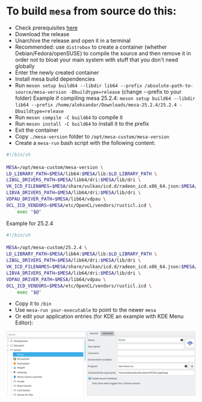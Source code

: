 # To build `mesa` from source do this:
* Check prerequisites [here](https://docs.mesa3d.org/install.html)
* Download the release
* Unarchive the release and open it in a terminal
* Recommended: use `distrobox` to create a container (whether Debian/Fedora/openSUSE) to compile the source and then remove it in order not to bloat your main system with stuff that you don't need globally
* Enter the newly created container
* Install mesa build dependencies
* Run `meson setup build64 --libdir lib64 --prefix /absolute-path-to-source/mesa-version -Dbuildtype=release` (change --prefix to your folder)
Example if compiling mesa 25.2.4: `meson setup build64 --libdir lib64 --prefix /home/aleksandar/Downloads/mesa-25.2.4/25.2.4 -Dbuildtype=release`
* Run `meson compile -C build64` to compile it
* Run `meson install -C build64` to install it to the prefix
* Exit the container
* Copy `./mesa-version` folder to `/opt/mesa-custom/mesa-version`
* Create a `mesa-run` bash script with the following content:
```bash
#!/bin/sh

MESA=/opt/mesa-custom/mesa-version \
LD_LIBRARY_PATH=$MESA/lib64:$MESA/lib:$LD_LIBRARY_PATH \
LIBGL_DRIVERS_PATH=$MESA/lib64/dri:$MESA/lib/dri \
VK_ICD_FILENAMES=$MESA/share/vulkan/icd.d/radeon_icd.x86_64.json:$MESA/share/vulkan/icd.d/radeon_icd.x86.json \
LIBVA_DRIVERS_PATH=$MESA/lib64/dri:$MESA/lib/dri \
VDPAU_DRIVER_PATH=$MESA/lib64/vdpau \
OCL_ICD_VENDORS=$MESA/etc/OpenCL/vendors/rusticl.icd \
    exec "$@"
```
Example for 25.2.4
```bash
#!/bin/sh

MESA=/opt/mesa-custom/25.2.4 \
LD_LIBRARY_PATH=$MESA/lib64:$MESA/lib:$LD_LIBRARY_PATH \
LIBGL_DRIVERS_PATH=$MESA/lib64/dri:$MESA/lib/dri \
VK_ICD_FILENAMES=$MESA/share/vulkan/icd.d/radeon_icd.x86_64.json:$MESA/share/vulkan/icd.d/radeon_icd.x86.json \
LIBVA_DRIVERS_PATH=$MESA/lib64/dri:$MESA/lib/dri \
VDPAU_DRIVER_PATH=$MESA/lib64/vdpau \
OCL_ICD_VENDORS=$MESA/etc/OpenCL/vendors/rusticl.icd \
    exec "$@"
```
* Copy it to `/bin`
* Use `mesa-run your-executable` to point to the newer `mesa`
* Or edit your application entries (for KDE an example with KDE Menu Editor):
<img src="./kde-menu-howto.png" />